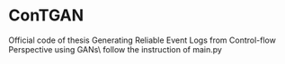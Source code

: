 # ConTGAN
Official code of thesis Generating Reliable Event Logs from Control-flow Perspective using GANs\\
follow the instruction of main.py
